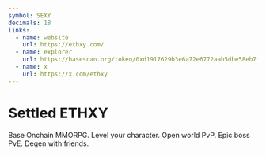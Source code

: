 ```yaml
---
symbol: SEXY
decimals: 18
links:
  - name: website
    url: https://ethxy.com/
  - name: explorer
    url: https://basescan.org/token/0xd1917629b3e6a72e6772aab5dbe58eb7fa3c2f33
  - name: x
    url: https://x.com/ethxy
---
```


# Settled ETHXY

Base Onchain MMORPG. Level your character. Open world PvP. Epic boss PvE. Degen with friends.
